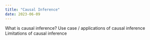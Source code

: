 ```yaml
---
title: "Causal Inference"
date: 2023-06-09
---
```

What is causal inference?
Use case / applications of causal inference
Limitations of causal inference
